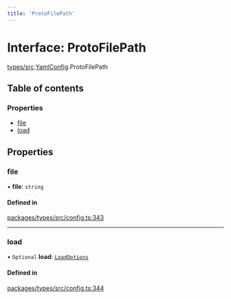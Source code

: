 ```yaml
---
title: 'ProtoFilePath'
---
```


# Interface: ProtoFilePath

[types/src](../modules/types_src).[YamlConfig](../modules/types_src.YamlConfig).ProtoFilePath

## Table of contents

### Properties

- [file](types_src.YamlConfig.ProtoFilePath#file)
- [load](types_src.YamlConfig.ProtoFilePath#load)

## Properties

### file

• **file**: `string`

#### Defined in

[packages/types/src/config.ts:343](https://github.com/Urigo/graphql-mesh/blob/master/packages/types/src/config.ts#L343)

___

### load

• `Optional` **load**: [`LoadOptions`](types_src.YamlConfig.LoadOptions)

#### Defined in

[packages/types/src/config.ts:344](https://github.com/Urigo/graphql-mesh/blob/master/packages/types/src/config.ts#L344)
